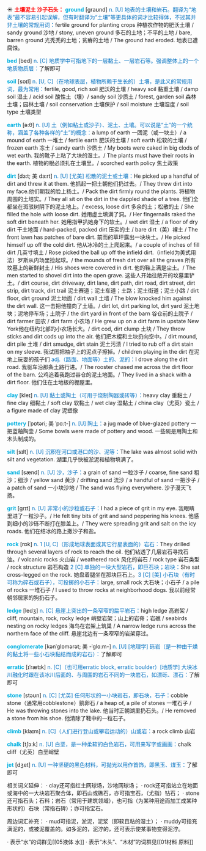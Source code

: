 ☀ <font color="red">**土壤泥土 沙子石头：**</font>
<font color="sky blue">**ground**</font> [ɡraʊnd] 
<font color="#0070c0">n. [U] 地表的土壤和岩石。翻译为“地表”最不容易引起误解，但有时翻译为“土壤”等更具体的词才比较得体，不过其并非土壤的常规用词：</font>fertile ground for planting crops 种植农作物的肥沃土壤 / sandy ground 沙地 / stony, uneven ground 多石的土地；不平的土地 / bare, barren ground 光秃秃的土地；贫瘠的土地 / The ground had eroded. 地表已遭腐蚀。

<font color="sky blue">**bed**</font> [bed] 
<font color="#0070c0">n. [C] 地质学中可指地下的一层黏土、一层岩石等。强调整体上的一个地质物质层：</font>了解即可

<font color="sky blue">**soil**</font> [sɒɪl] 
<font color="#0070c0">n. [U, C]（在地球表层，植物所赖于生长的）土壤，是此义的常规用词，最为常用：</font>fertile, good, rich soil 肥沃的土壤 / heavy soil 黏重土壤 / damp soil 湿土 / acid soil 酸性土（壤）/ sandy soil 沙质土 / forest, garden soil 森林土壤；园林土壤 / soil conservation 土壤保护 / soil moisture 土壤湿度 / soil type 土壤类型

<font color="sky blue">**earth**</font> [ə:θ] 
<font color="#0070c0">n. [U] 土（例如粘土或沙子）、泥土、土壤。可以说是“土”的一个统称，涵盖了各种各样的“土”的概念：</font>a lump of earth 一团泥（或一块土）/ a mound of earth 一堆土 / fertile earth 肥沃的土壤 / soft earth 松软的土壤 / frozen earth 冻土 / sandy earth 沙质土 / My boots were caked in big clods of wet earth. 我的靴子上粘了大块的湿土。/ The plants must have their roots in the earth. 植物的根必须扎在土壤里。/ scorched earth policy 焦土政策
           
<font color="sky blue">**dirt**</font> [dɜ:t; 美 dɜ:rt]
<font color="#0070c0">n. [U] [尤美] 松散的泥土或土壤：</font>He picked up a handful of dirt and threw it at them. 他抓起一把土朝他们扔过去。/ They threw dirt into my face.他们朝我的脸上扬土。/ Pack the dirt firmly round the plants. 将植物周围的土培实。/ They all sit on the dirt in the dappled shade of a tree. 他们全都坐在斑驳树阴下的泥土地上。/ excess, loose dirt 多余的土；松散的土 / She filled the hole with loose dirt. 她用虚土填满了洞。/ Her fingernails raked the soft dirt beneath her. 她用指甲扒她身下的软土。/ wet dirt 湿土 / a floor of dry dirt 干土地面 / hard-packed, packed dirt 压实的土 / bare dirt（美）裸土 / The front lawn has patches of bare dirt. 前而的草坪露出一块块土。/ He picked himself up off the cold dirt. 他从冰冷的土上爬起来。/ a couple of inches of fill dirt 几英寸填土 / Rose picked the ball up off the infield dirt.（infield为美式用法）罗斯从内场里捡起球。/ the mounds of fresh dirt over all the graves 所有坟墓上的新鲜封土 / His shoes were covered in dirt. 他的鞋上满是尘土。/ The men started to shovel dirt into the open grave. 这些人开始往敞开的坟墓里铲土。/ dirt course, dirt driveway, dirt lane, dirt path, dirt road, dirt street, dirt strip, dirt track, dirt trail 泥土赛道；泥土车道；土路；泥土街道；泥土小路 / dirt floor, dirt ground 泥土地面 / dirt wall 土墙 / The blow knocked him against the dirt wall. 这一击把他撞向了土墙。/ dirt lot, dirt parking lot, dirt yard 泥土地块；泥地停车场；土院子 / the dirt yard in front of the barn 谷仓前的土院子 / dirt farmer 田农 / dirt farm 小农场 / He grew up on a dirt farm in upstate New York他在纽约北部的小农场长大。/ dirt cod, dirt clump 土块 / They throw sticks and dirt cods up into the air. 他们把木棍和土块扔向空中。/ dirt mound, dirt pile 土堆 / dirt smudge, dirt stain 泥土污渍 / I tried to rub off a dirt stain on my sleeve. 我试图把袖子上的泥点子擦掉。/ children playing in the dirt 在泥地上玩耍的孩子们 <font color="#0070c0">adj.（路面、地面等）土的、泥的：</font>I drove along the dirt road. 我驱车沿那条土路行进。/ The rooster chased me across the dirt floor of the barn. 公鸡追着我跑过谷仓的泥土地面。/ They lived in a shack with a dirt floor. 他们住在土地板的棚屋里。

<font color="sky blue">**clay**</font> [kleɪ] 
<font color="#0070c0">n. [U] 黏土或陶土（可用于烧制陶器或砖等）：</font>heavy clay 重黏土 / fine clay 细黏土 / soft clay 软黏土 / wet clay 湿黏土 / china clay（尤英）瓷土 / a figure made of clay 泥塑像
                      
<font color="sky blue">**pottery**</font> [ˈpɒtəri; 美 ˈpɑ:t-]
<font color="#0070c0">n. [U] 陶土：</font>a jug made of blue-glazed pottery 一把蓝釉陶壶 / Some bowls were made of pottery and wood. 一些碗是用陶土和木头制成的。

<font color="sky blue">**silt**</font> [sɪlt]
<font color="#0070c0">n. [U] 沉积在河口或港口的沙、泥等：</font>The lake was almost solid with silt and vegetation. 湖里几乎快被淤泥和植物填满了。

<font color="sky blue">**sand**</font> [sænd] 
<font color="#0070c0">n. [U] 沙，沙子：</font>a grain of sand 一粒沙子 / coarse, fine sand 粗沙；细沙 / yellow sand 黄沙 / drifting sand 流沙 / a handful of sand 一把沙子 / a patch of sand 一小块沙地 / The sand was flying everywhere. 沙子漫天飞扬。
           
<font color="sky blue">**grit**</font> [grɪt]
<font color="#0070c0">n. [U] 非常小的沙粒或石子：</font>I had a piece of grit in my eye. 我眼睛里进了一粒沙子。/ He felt tiny bits of grit and sand peppering his knees. 他感到细小的沙砾不断打在膝盖上。/ They were spreading grit and salt on the icy roads. 他们在结冰的路上撒沙子和盐。

<font color="sky blue">**rock**</font> [rɒk] 
<font color="#0070c0">n. 1 [U, C]（形成地球表面或其它行星表面的）岩石：</font>They drilled through several layers of rock to reach the oil. 他们钻透了几层岩石寻找石油。/ volcanic rocks 火山岩 / weathered rock 风化的岩石 / rock type 岩石类型 / rock structure 岩石构造 <font color="#0070c0">2 [C] 单独的一块大型岩石，即巨石块；岩块：</font>She sat cross-legged on the rock. 她盘着腿坐在那块巨石上。<font color="#0070c0">3 [C] [美] 小石块（有时可称为碎石或石子），可投掷的小石子：</font>large, small rock 大石块；小石子 / a pile of rocks 一堆石子 / I used to throw rocks at neighborhood dogs. 我以前经常朝邻居家的狗扔石子。
             
<font color="sky blue">**ledge**</font> [ledʒ]
<font color="#0070c0">n. [C] 悬崖上突出的一条窄窄的扁平岩石：</font>high ledge 高岩架 / cliff, mountain, rock, rocky ledge 峭壁岩架；山上的岩脊；岩礁 / seabirds nesting on rocky ledges 海鸟在岩架上筑巢 / A narrow ledge runs across the northern face of the cliff. 悬崖北边有一条窄窄的岩架穿过。

<font color="sky blue">**conglomerate**</font> [kənˈglɒmərət; 美 -ˈglɑ:m-]
<font color="#0070c0">n. [U] [地理学] 砾岩（是一种由干燥的黏土将一些小石块黏结而成的岩石）：</font>了解即可
       
<font color="sky blue">**erratic**</font> [ɪˈrætɪk]
<font color="#0070c0">n. [C]（也可用erratic block, erratic boulder）[地质学] 大块冰川融化时跟在该冰川后面的、与周围的岩石不同的一块岩石，如漂砾、漂石：</font>了解即可

<font color="sky blue">**stone**</font> [stəʊn] 
<font color="#0070c0">n. [C] [尤英] 任何形状的一小块岩石，即石块，石子：</font>cobble stone（通常用cobblestone）鹅卵石 / a heap of, a pile of stones 一堆石子 / He was throwing stones into the lake. 他当时正朝湖里扔石头。/ He removed a stone from his shoe. 他清除了鞋中的一粒石子。

<font color="sky blue">**climb**</font> [klaɪm] 
<font color="#0070c0">n. [C]（人们进行登山或攀岩运动的）山或岩：</font>a rock climb 山岩

<font color="sky blue">**chalk**</font> [tʃɔ:k] 
<font color="#0070c0">n. [U] 白垩，是一种柔软的白色岩石，可用来写字或画画：</font>chalk cliff（尤英）白垩峭壁

<font color="sky blue">**jet**</font> [dӡet] 
<font color="#0070c0">n. [U] 一种坚硬的黑色材料，可抛光以用作首饰，即黑玉、煤玉：</font>了解即可

相关词义延伸：
· clay还可指红土网球场，沙地网球场；
· rock还可指站立在地面或海中的一大块岩石聚合体，即石山或礁石，亦可指宝石，（尤指）钻石；
· stone还可指石头；石料；岩石（常用于建筑领域），也可指（为某种用途而加工成某种形状的）石块（常指石碑）；亦可指宝石。

周边词汇补充：
· mud可指泥，淤泥，泥浆（即软且粘的湿土）；
· muddy可指充满泥的，或被泥覆盖的。如多泥的，泥泞的，还可表示使某事物变得泥泞。

· 表示“水”的词群见[[05液体 水]]
· 表示“木头”、“木材”的词群见[[01材料 原料]]
